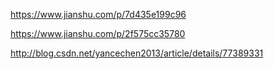 https://www.jianshu.com/p/7d435e199c96

https://www.jianshu.com/p/2f575cc35780

http://blog.csdn.net/yancechen2013/article/details/77389331